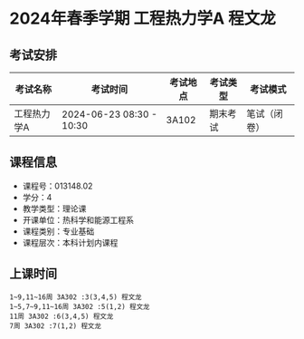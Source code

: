 # 2024年春季学期 工程热力学A 程文龙




## 考试安排

| 考试名称 | 考试时间 | 考试地点 | 考试类型 | 考试模式 |
| -------- | -------- | -------- | -------- | -------- |
| 工程热力学A | 2024-06-23 08:30 - 10:30 | 3A102 | 期末考试 | 笔试（闭卷） |





## 课程信息

- 课程号：013148.02
- 学分：4
- 教学类型：理论课
- 开课单位：热科学和能源工程系
- 课程类别：专业基础
- 课程层次：本科计划内课程

## 上课时间

```
1~9,11~16周 3A302 :3(3,4,5) 程文龙
1~5,7~9,11~16周 3A302 :5(1,2) 程文龙
11周 3A302 :6(3,4,5) 程文龙
7周 3A302 :7(1,2) 程文龙
```


